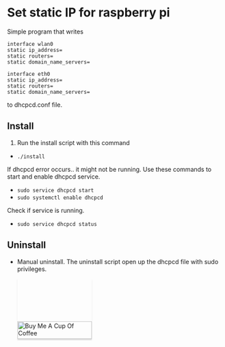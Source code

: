 # Set static IP for raspberry pi

Simple program that writes
```
interface wlan0
static ip_address= 
static routers= 
static domain_name_servers= 

interface eth0
static ip_address= 
static routers= 
static domain_name_servers= 
```
to dhcpcd.conf file.


## Install
1. Run the install script with this command 
- `./install`

If dhcpcd error occurs.. it might not be running. 
Use these commands to start and enable dhcpcd service.
- `sudo service dhcpcd start`
- `sudo systemctl enable dhcpcd`

Check if service is running.
- `sudo service dhcpcd status`



## Uninstall
- Manual uninstall.
The uninstall script open up the dhcpcd file with sudo privileges. 


	<a href="https://www.buymeacoffee.com/heggland" target="_blank"><img src="https://www.buymeacoffee.com/assets/img/custom_images/orange_img.png" alt="Buy Me A Cup Of 		Coffee" style="padding-top: 100px; height: 41px !important;width: 174px !important;box-shadow: 0px 3px 2px 0px rgba(190, 190, 190, 0.5) !important;-webkit-box-shadow: 0px 3px 2px 0px 		rgba(190, 190, 190, 0.5) !important;" ></a>
